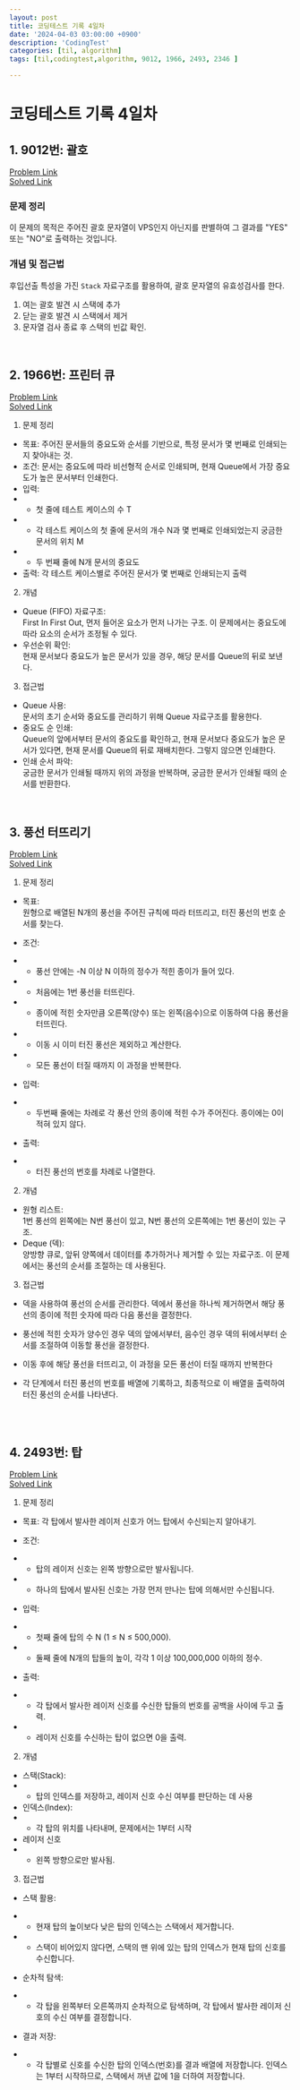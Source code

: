 ```yaml
---
layout: post
title: 코딩테스트 기록 4일차
date: '2024-04-03 03:00:00 +0900'
description: 'CodingTest'
categories: [til, algorithm]
tags: [til,codingtest,algorithm, 9012, 1966, 2493, 2346 ]

---
```

# 코딩테스트 기록 4일차

## 1.  9012번: 괄호
[Problem Link](https://www.acmicpc.net/problem/9012) <br>
[Solved Link](https://github.com/Ooyd/algorithm-and-data-structure/tree/main/%EB%B0%B1%EC%A4%80/Silver/9012.%E2%80%85%EA%B4%84%ED%98%B8)

### 문제 정리
이 문제의 목적은 주어진 괄호 문자열이 VPS인지 아닌지를 판별하여 그 결과를 "YES" 또는 "NO"로 출력하는 것입니다.

### 개념 및 접근법
후입선출 특성을 가진 `Stack` 자료구조를 활용하여, 괄호 문자열의 유효성검사를 한다.<br>

1. 여는 괄호 발견 시 스택에 추가
2. 닫는 괄호 발견 시 스택에서 제거
3. 문자열 검사 종료 후 스택의 빈값 확인.

<br>

## 2.  1966번: 프린터 큐
[Problem Link](https://www.acmicpc.net/problem/) <br>
[Solved Link](https://github.com/Ooyd/algorithm-and-data-structure/tree/main/%EB%B0%B1%EC%A4%80/Silver/1966.%E2%80%85%ED%94%84%EB%A6%B0%ED%84%B0%E2%80%85%ED%81%90)

1. 문제 정리

- 목표: 주어진 문서들의 중요도와 순서를 기반으로, 특정 문서가 몇 번째로 인쇄되는지 찾아내는 것.
- 조건: 문서는 중요도에 따라 비선형적 순서로 인쇄되며, 현재 Queue에서 가장 중요도가 높은 문서부터 인쇄한다.
- 입력:
 - -  첫 줄에 테스트 케이스의 수 T
 - - 각 테스트 케이스의 첫 줄에 문서의 개수 N과 몇 번째로 인쇄되었는지 궁금한 문서의 위치 M
 - -  두 번째 줄에 N개 문서의 중요도
- 출력: 각 테스트 케이스별로 주어진 문서가 몇 번째로 인쇄되는지 출력

2. 개념
- Queue (FIFO) 자료구조:<br> 
First In First Out, 먼저 들어온 요소가 먼저 나가는 구조. 이 문제에서는 중요도에 따라 요소의 순서가 조정될 수 있다.
- 우선순위 확인: <br>
현재 문서보다 중요도가 높은 문서가 있을 경우, 해당 문서를 Queue의 뒤로 보낸다.

3. 접근법
- Queue 사용: <br>
문서의 초기 순서와 중요도를 관리하기 위해 Queue 자료구조를 활용한다.
 - 중요도 순 인쇄:<br>
 Queue의 앞에서부터 문서의 중요도를 확인하고, 현재 문서보다 중요도가 높은 문서가 있다면, 현재 문서를 Queue의 뒤로 재배치한다. 그렇지 않으면 인쇄한다.
 - 인쇄 순서 파악: <br>
 궁금한 문서가 인쇄될 때까지 위의 과정을 반복하며, 궁금한 문서가 인쇄될 때의 순서를 반환한다.
<br>

## 3. 풍선 터뜨리기
[Problem Link](https://www.acmicpc.net/problem/2346) <br>
[Solved Link](https://github.com/Ooyd/algorithm-and-data-structure/tree/main/%EB%B0%B1%EC%A4%80/Silver/2346.%E2%80%85%ED%92%8D%EC%84%A0%E2%80%85%ED%84%B0%EB%9C%A8%EB%A6%AC%EA%B8%B0)

1. 문제 정리

- 목표:<br>
원형으로 배열된 N개의 풍선을 주어진 규칙에 따라 터뜨리고, 터진 풍선의 번호 순서를 찾는다.
- 조건: 
 - - 풍선 안에는 -N 이상 N 이하의 정수가 적힌 종이가 들어 있다.
 - - 처음에는 1번 풍선을 터뜨린다.
 - - 종이에 적힌 숫자만큼 오른쪽(양수) 또는 왼쪽(음수)으로 이동하여 다음 풍선을 터뜨린다.
 - - 이동 시 이미 터진 풍선은 제외하고 계산한다.
- - 모든 풍선이 터질 때까지 이 과정을 반복한다.

- 입력:
 - -  두번째 줄에는 차례로 각 풍선 안의 종이에 적힌 수가 주어진다. 종이에는 0이 적혀 있지 않다.
- 출력: 
 - - 터진 풍선의 번호를 차례로 나열한다.


2. 개념
- 원형 리스트:<br> 
1번 풍선의 왼쪽에는 N번 풍선이 있고, N번 풍선의 오른쪽에는 1번 풍선이 있는 구조.
- Deque (덱): <br>
양방향 큐로, 앞뒤 양쪽에서 데이터를 추가하거나 제거할 수 있는 자료구조. 이 문제에서는 풍선의 순서를 조절하는 데 사용된다.

3. 접근법
- 덱을 사용하여 풍선의 순서를 관리한다. 덱에서 풍선을 하나씩 제거하면서 해당 풍선의 종이에 적힌 숫자에 따라 다음 풍선을 결정한다.
 - 풍선에 적힌 숫자가 양수인 경우 덱의 앞에서부터, 음수인 경우 덱의 뒤에서부터 순서를 조절하여 이동할 풍선을 결정한다.

 - 이동 후에 해당 풍선을 터뜨리고, 이 과정을 모든 풍선이 터질 때까지 반복한다
 - 각 단계에서 터진 풍선의 번호를 배열에 기록하고, 최종적으로 이 배열을 출력하여 터진 풍선의 순서를 나타낸다.

<br>

<br>

## 4. 2493번: 탑
[Problem Link](https://www.acmicpc.net/problem/2493) <br>
[Solved Link](https://github.com/Ooyd/algorithm-and-data-structure/tree/main/%EB%B0%B1%EC%A4%80/Gold/2493.%E2%80%85%ED%83%91)


1. 문제 정리

- 목표: 각 탑에서 발사한 레이저 신호가 어느 탑에서 수신되는지 알아내기.

- 조건: 
- - 탑의 레이저 신호는 왼쪽 방향으로만 발사됩니다.
- - 하나의 탑에서 발사된 신호는 가장 먼저 만나는 탑에 의해서만 수신됩니다.

- 입력:
 - -  첫째 줄에 탑의 수 N (1 ≤ N ≤ 500,000).
 - - 둘째 줄에 N개의 탑들의 높이, 각각 1 이상 100,000,000 이하의 정수.

- 출력:
 - - 각 탑에서 발사한 레이저 신호를 수신한 탑들의 번호를 공백을 사이에 두고 출력.
 - - 레이저 신호를 수신하는 탑이 없으면 0을 출력.


2. 개념
- 스택(Stack): 
 - - 탑의 인덱스를 저장하고, 레이저 신호 수신 여부를 판단하는 데 사용
- 인덱스(Index): 
- - 각 탑의 위치를 나타내며, 문제에서는 1부터 시작
 - 레이저 신호
  - - 왼쪽 방향으로만 발사됨.


3. 접근법
- 스택 활용: <br>
- - 현재 탑의 높이보다 낮은 탑의 인덱스는 스택에서 제거합니다.
- - 스택이 비어있지 않다면, 스택의 맨 위에 있는 탑의 인덱스가 현재 탑의 신호를 수신합니다.

 - 순차적 탐색:
 - - 각 탑을 왼쪽부터 오른쪽까지 순차적으로 탐색하며, 각 탑에서 발사한 레이저 신호의 수신 여부를 결정합니다.
 - 결과 저장:
 - - 각 탑별로 신호를 수신한 탑의 인덱스(번호)를 결과 배열에 저장합니다. 인덱스는 1부터 시작하므로, 스택에서 꺼낸 값에 1을 더하여 저장합니다.

<br>